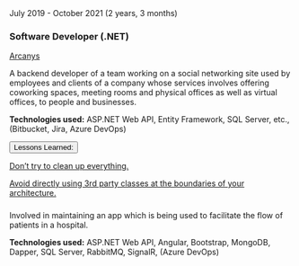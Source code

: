 <div class="">
    <div class="float-right">
        <span class="text-primary experience-date">July 2019 - October 2021 (2 years, 3 months)</span>
    </div>
    <div class="">
        <h3 class="mb-0">Software Developer (.NET)</h3>
        <div class="subheading mb-3">
            <a href="https://www.arcanys.com/">Arcanys</a>
        </div>
        <div class="col-md-10">
            <!-- <p class="text-primary experience-date">July 2019 - April 2020:</p> -->
            <p>
                A backend developer of a team working on a social networking site used by employees and clients of a company whose services involves offering coworking spaces, meeting rooms and physical offices as well as virtual offices, to people and businesses.
            </p>
            <!-- 
            <p>
                (I am involved only in the backend side of the application which is written in C# and uses .NET. The frontend side is written in TypeScript and uses Angular, but I was not involved in that [yet].)
            </p> 
            -->
        </div>
        <p class="col-md-10 small">
            <strong>Technologies used:</strong> ASP.NET Web API, Entity Framework, SQL Server, etc., (Bitbucket, Jira, Azure DevOps)
        </p>
    </div>
</div>



<div class="col-md-10 accordion mt-2 d-print-none d-none" id="experience-6-arcanys-accordion">
    <div class="card">
        <div class="card-header p-0" id="experience-6-arcanys-heading-contributions">
            <p class="mb-0">
                <button class="btn btn-link btn-block text-left collapsed subheading-small" type="button" data-toggle="collapse" data-target="#experience-6-arcanys-collapse-contributions" aria-expanded="true" aria-controls="experience-6-arcanys-collapse-contributions">
                Lessons Learned:
                </button>
            </p>
        </div>
        <div id="experience-6-arcanys-collapse-contributions" class="collapse" aria-labelledby="experience-6-arcanys-heading-contributions" data-parent="#experience-6-arcanys-accordion">
	        <div class="card-body">
                <div class="pr-3">
                    <p>
                        <a href="/2020/07/31/some-legacy-code-lessons-and-resources/">Don’t try to clean up everything.</a>
                    </p>
                    <p>
                        <a href="/2020/05/02/avoid-directly-using-thrid-party-classes-at-the-boundaries/">Avoid directly using 3rd party classes at the boundaries of your architecture.</a>
                    </p>
                </div>
            </div>
        </div>
    </div>
</div>


<!-- 
<div class="col-md-10 d-flex flex-column flex-md-row justify-content-between">
    <div class="flex-grow-1">
        <h3 class="mb-0"></h3>
        <div class="subheading mb-3">
        </div>      
        <p class="text-primary experience-date">May 2020 - Jan 2021:</p>
        <p>
            Our client was affected by the lockdowns, so our work with them stopped (temporarily, I hope), and our team was put on bench. I was learning Angular, Microservices in .NET, and Domain-Driven Design during this time.
        </p>
    </div>
</div>
 -->


<div class="col-md-10 d-flex flex-column flex-md-row justify-content-between mb-5">
    <div class="flex-grow-1">
        <h3 class="mb-0"></h3>
        <div class="subheading mb-3">
        </div>      
        <!-- <p class="text-primary experience-date">February - September 2021:</p> -->
        <p>
            Involved in maintaining an app which is being used to facilitate the flow of patients in a hospital.
        </p>
        <p class="small">
            <strong>Technologies used:</strong> ASP.NET Web API, Angular, Bootstrap, MongoDB, Dapper, SQL Server, 
            RabbitMQ, SignalR, (Azure DevOps)
        </p>
    </div>
</div>

<div class="mb-3">

</div>
